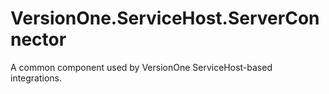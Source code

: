 # VersionOne.ServiceHost.ServerConnector

A common component used by VersionOne ServiceHost-based integrations.
